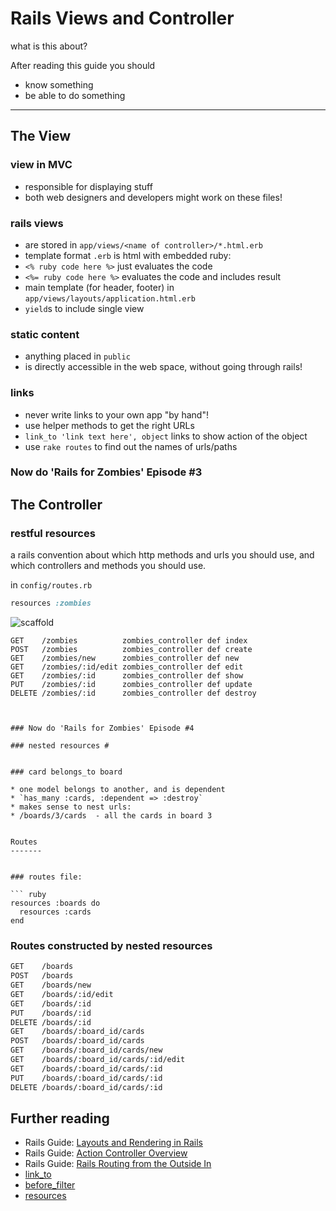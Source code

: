 Rails Views and Controller
==========================

what is this about?

After reading this guide you should

* know something
* be able to do something

-------------------------------------------------------

The View
--------

### view in MVC

* responsible for displaying stuff
* both web designers and developers might work on these files!


### rails views

* are stored in `app/views/<name of controller>/*.html.erb`
* template format `.erb` is html with embedded ruby:
* `<% ruby code here %>` just evaluates the code
* `<%= ruby code here %>` evaluates the code and includes result
* main template (for header, footer) in `app/views/layouts/application.html.erb`
* `yield`s to include single view


### static content

* anything placed in `public`
* is directly accessible in the web space, without going through rails!


### links

* never write links to your own app "by hand"!
* use helper methods to get the right URLs
* `link_to 'link text here', object` links to show action of the object
* use `rake routes` to find out the names of urls/paths


### Now do 'Rails for Zombies' Episode #3

The Controller
--------------


### restful resources

a rails convention about which http methods and urls
you should use, and which controllers and methods you should use.

in `config/routes.rb`  

``` ruby
resources :zombies
```


![scaffold](images/rest.png)


``` 
GET    /zombies          zombies_controller def index
POST   /zombies          zombies_controller def create
GET    /zombies/new      zombies_controller def new
GET    /zombies/:id/edit zombies_controller def edit
GET    /zombies/:id      zombies_controller def show
PUT    /zombies/:id      zombies_controller def update
DELETE /zombies/:id      zombies_controller def destroy



### Now do 'Rails for Zombies' Episode #4

### nested resources #


### card belongs_to board

* one model belongs to another, and is dependent
* `has_many :cards, :dependent => :destroy`
* makes sense to nest urls:
* /boards/3/cards  - all the cards in board 3


Routes
-------


### routes file:

``` ruby
resources :boards do
  resources :cards
end
```

### Routes constructed by nested resources

``` sh
GET    /boards                          
POST   /boards                          
GET    /boards/new                      
GET    /boards/:id/edit                 
GET    /boards/:id                      
PUT    /boards/:id                      
DELETE /boards/:id                      
GET    /boards/:board_id/cards          
POST   /boards/:board_id/cards          
GET    /boards/:board_id/cards/new      
GET    /boards/:board_id/cards/:id/edit 
GET    /boards/:board_id/cards/:id      
PUT    /boards/:board_id/cards/:id      
DELETE /boards/:board_id/cards/:id      
```

Further reading
----------------

* Rails Guide: [Layouts and Rendering in Rails](http://guides.rubyonrails.org/layouts_and_rendering.html)
* Rails Guide: [Action Controller Overview](http://guides.rubyonrails.org/action_controller_overview.html)
* Rails Guide: [Rails Routing from the Outside In](http://guides.rubyonrails.org/routing.html)
* [link_to](http://apidock.com/rails/v3.2.8/ActionView/Helpers/UrlHelper/link_to)
* [before_filter](http://apidock.com/rails/AbstractController/Callbacks/ClassMethods/before_filter)
* [resources](http://apidock.com/rails/ActionDispatch/Routing/Mapper/Resources/resources)
